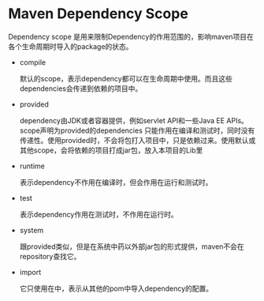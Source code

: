 # Maven Dependency Scope

Dependency scope 是用来限制Dependency的作用范围的，影响maven项目在各个生命周期时导入的package的状态。

- compile

  默认的scope，表示dependency都可以在生命周期中使用。而且这些dependencies会传递到依赖的项目中。

- provided

  dependency由JDK或者容器提供，例如servlet API和一些Java EE APIs。scope声明为provided的dependencies 只能作用在编译和测试时，同时没有传递性。使用provided时，不会将包打入项目中，只是依赖过来。使用默认或其他scope，会将依赖的项目打成jar包，放入本项目的Lib里

- runtime

  表示dependency不作用在编译时，但会作用在运行和测试时。

- test

  表示dependency作用在测试时，不作用在运行时。

- system

  跟provided类似，但是在系统中药以外部jar包的形式提供，maven不会在repository查找它。

- import

  它只使用在<dependencyManagement>中，表示从其他的pom中导入dependency的配置。

